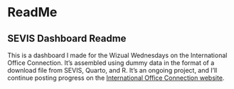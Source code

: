 ReadMe
================

## SEVIS Dashboard Readme

This is a dashboard I made for the Wizual Wednesdays on the
International Office Connection. It’s assembled using dummy data in the
format of a download file from SEVIS, Quarto, and R. It’s an ongoing
project, and I’ll continue posting progress on the [International Office
Connection website](https://iofficeconsulting.mn.co/).
